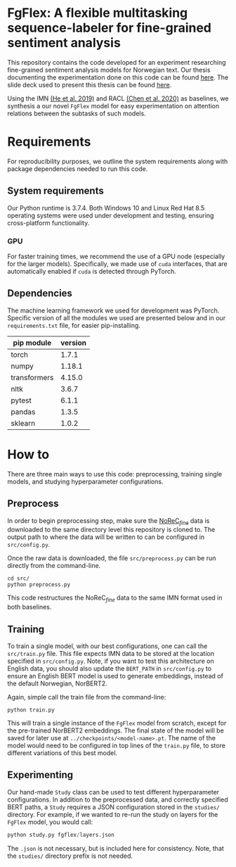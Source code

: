 # FgFlex: A flexible multitasking sequence-labeler for fine-grained sentiment analysis

This repository contains the code developed for an experiment researching fine-grained sentiment analysis models for Norwegian text. Our thesis documenting the experimentation done on this code can be found [here](https://github.com/pmhalvor/fgsa/blob/master/FgFlex.pdf).
The slide deck used to present this thesis can be found [here](https://github.com/pmhalvor/fgsa/blob/master/FgFlex_presentation.pdf).


Using the IMN [(He et al. 2019)](https://github.com/ruidan/IMN-E2E-ABSA) and RACL [(Chen et al. 2020)](https://github.com/NLPWM-WHU/RACL) as baselines, we synthesis a our novel `FgFlex` model for easy experimentation on attention relations between the subtasks of such models. 


# Requirements
For reproducibility purposes, we outline the system requirements along with package dependencies needed to run this code.

## System requirements
Our Python runtime is 3.7.4.
Both Windows 10 and Linux Red Hat 8.5 operating systems were used under development and testing, ensuring cross-platform functionality.

### GPU
For faster training times, we recommend the use of a GPU node (especially for the larger models). 
Specifically, we made use of `cuda` interfaces, that are automatically enabled if `cuda` is detected through PyTorch.

## Dependencies
The machine learning framework we used for development was PyTorch.
Specific version of all the modules we used are presented below and in our `requirements.txt` file, for easier pip-installing.

| pip module | version |
|-|-|
|torch | 1.7.1 |
|numpy | 1.18.1 |
|transformers | 4.15.0 |
|nltk | 3.6.7 |
|pytest | 6.1.1 |
|pandas | 1.3.5 |
|sklearn| 1.0.2 |


# How to
There are three main ways to use this code: preprocessing, training single models, and studying hyperparameter configurations.

## Preprocess
In order to begin preprocessing step, make sure the [NoReC$_{fine}$](https://github.com/ltgoslo/norec_fine) data is downloaded to the same directory level this repository is cloned to. 
The output path to where the data will be written to can be configured in `src/config.py`.

Once the raw data is downloaded, the file `src/preprocess.py` can be run directly from the command-line. 
```
cd src/
python preprocess.py
```
This code restructures the NoReC$_{fine}$ data to the same IMN format used in both baselines.



## Training
To train a single model, with our best configurations, one can call the `src/train.py` file.
This file expects IMN data to be stored at the location specified in `src/config.py`.
Note, if you want to test this architecture on English data, you should also update the `BERT_PATH` in `src/config.py` to ensure an English BERT model is used to generate embeddings, instead of the default Norwegian, NorBERT2. 

Again, simple call the train file from the command-line:
```
python train.py
``` 
This will train a single instance of the `FgFlex` model from scratch, except for the pre-trained NorBERT2 embeddings. 
The final state of the model will be saved for later use at `../checkpoints/<model-name>.pt`.
The name of the model would need to be configured in top lines of the `train.py` file, to store different variations of this best model. 



## Experimenting
Our hand-made `Study` class can be used to test different hyperparameter configurations.
In addition to the preprocessed data, and correctly specified BERT paths, a `Study` requires a JSON configuration stored in the `studies/` directory.
For example, if we wanted to re-run the study on layers for the `FgFlex` model, you would call:

```python
python study.py fgflex/layers.json
```

The `.json` is not necessary, but is included here for consistency. 
Note, that the `studies/` directory prefix is not needed. 








